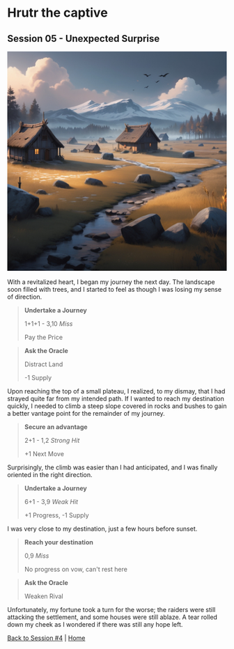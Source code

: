 # Hrutr the captive

## Session 05 - Unexpected Surprise

![](img/session_05.jpg)

With a revitalized heart, I began my journey the next day. The landscape soon filled with trees, and I started to feel as though I was losing my sense of direction.

> **Undertake a Journey**
> 
> 1+1+1 - 3,10 *Miss*
> 
> Pay the Price
 
> **Ask the Oracle**
> 
> Distract Land
> 
> -1 Supply

Upon reaching the top of a small plateau, I realized, to my dismay, that I had strayed quite far from my intended path. If I wanted to reach my destination quickly, I needed to climb a steep slope covered in rocks and bushes to gain a better vantage point for the remainder of my journey.

> **Secure an advantage**
>
> 2+1 - 1,2 *Strong Hit*
>
> +1 Next Move

Surprisingly, the climb was easier than I had anticipated, and I was finally oriented in the right direction.

> **Undertake a Journey**
>
> 6+1 - 3,9 *Weak Hit*
>
> +1 Progress, -1 Supply

I was very close to my destination, just a few hours before sunset.

> **Reach your destination**
>
> 0,9 *Miss*
>
> No progress on vow, can't rest here

> **Ask the Oracle**
> 
> Weaken Rival

Unfortunately, my fortune took a turn for the worse; the raiders were still attacking the settlement, and some houses were still ablaze. A tear rolled down my cheek as I wondered if there was still any hope left.

[Back to Session #4](session_04.html) | [Home](../../index.html)